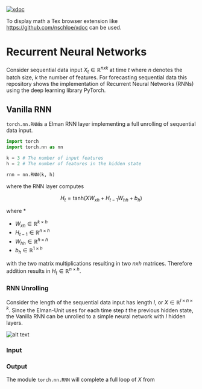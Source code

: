 [![xdoc](https://img.shields.io/badge/Rendered%20with-xdoc-f2eecb?style=flat-square)](https://chrome.google.com/webstore/detail/xdoc/anidddebgkllnnnnjfkmjcaallemhjee)

To display math a Tex browser extension like https://github.com/nschloe/xdoc can be used.



# Recurrent Neural Networks
Consider  sequential data input $`X_t \in \mathbb{R}^{nxk}`$ at time $`t`$ where $`n`$ denotes the batch size,  $`k`$ the number of features. For forecasting sequential data this repository shows the implementation of Recurrent Neural Networks (RNNs) using the deep learning library PyTorch. 

## Vanilla RNN
`torch.nn.RNN`is a Elman RNN layer implementing a full unrolling of sequential data input.
```python
import torch
import torch.nn as nn

k = 3 # The number of input features
h = 2 # The number of features in the hidden state

rnn = nn.RNN(k, h)

```
where the RNN layer computes
```math
H_t = \text{tanh} \left( X W_{xh}+ H_{t-1} W_{hh} + b_{h} \right)
```
where
* 
* $`W_{xh} \in \mathbb{R}^{k \times h}`$
* $`H_{t-1} \in \mathbb{R}^{n \times h}`$
* $`W_{hh} \in \mathbb{R}^{h \times h}`$
* $`b_{h} \in \mathbb{R}^{1 \times h}`$

with the two matrix multiplications resulting in two $`nxh`$ matrices. Therefore addition results in $`H_{t} \in \mathbb{R}^{n \times h}`$.


### RNN Unrolling

Consider the length of the sequential data input has length $`l`$, or $`X \in \mathbb{R}^{l \times n \times k} `$. Since the Elman-Unit uses for each time step $`t`$ the previous hidden state, the Vanilla RNN can be unrolled to a simple neural network with $`l`$ hidden layers.

![alt text](https://colah.github.io/posts/2015-08-Understanding-LSTMs/img/RNN-unrolled.png)



### Input

 

### Output 
The module `torch.nn.RNN` will complete a full loop of $`X`$ from 
